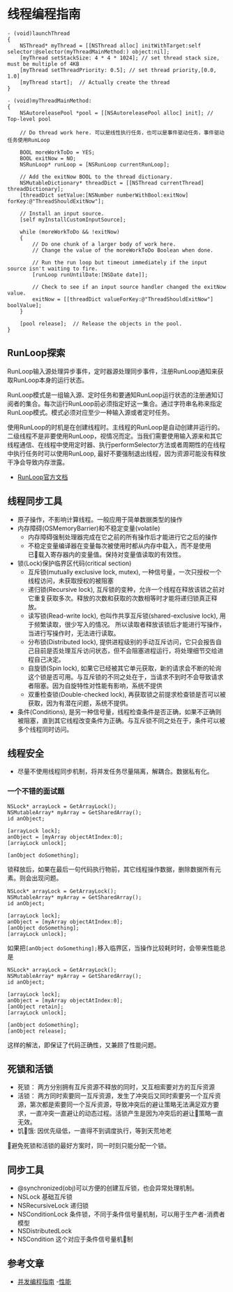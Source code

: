 # 线程编程指南
```
- (void)launchThread 
{
    NSThread* myThread = [[NSThread alloc] initWithTarget:self selector:@selector(myThreadMainMethod:) object:nil];
    [myThread setStackSize: 4 * 4 * 1024]; // set thread stack size, must be multiple of 4KB
    [myThread setThreadPriority: 0.5]; // set thread priority,[0.0, 1.0]
    [myThread start];  // Actually create the thread
}

- (void)myThreadMainMethod: 
{
    NSAutoreleasePool *pool = [[NSAutoreleasePool alloc] init]; // Top-level pool
 
    // Do thread work here. 可以是线性执行任务，也可以是事件驱动任务，事件驱动任务使用RunLoop
    
    BOOL moreWorkToDo = YES;
    BOOL exitNow = NO;
    NSRunLoop* runLoop = [NSRunLoop currentRunLoop];
 
    // Add the exitNow BOOL to the thread dictionary.
    NSMutableDictionary* threadDict = [[NSThread currentThread] threadDictionary];
    [threadDict setValue:[NSNumber numberWithBool:exitNow] forKey:@"ThreadShouldExitNow"];
 
    // Install an input source.
    [self myInstallCustomInputSource];
 
    while (moreWorkToDo && !exitNow)
    {
        // Do one chunk of a larger body of work here.
        // Change the value of the moreWorkToDo Boolean when done.
 
        // Run the run loop but timeout immediately if the input source isn't waiting to fire.
        [runLoop runUntilDate:[NSDate date]];
 
        // Check to see if an input source handler changed the exitNow value.
        exitNow = [[threadDict valueForKey:@"ThreadShouldExitNow"] boolValue];
    }

    [pool release];  // Release the objects in the pool.
}
```

## RunLoop探索

RunLoop输入源处理异步事件，定时器源处理同步事件，注册RunLoop通知来获取RunLoop本身的运行状态。

RunLoop模式是一组输入源、定时任务和要通知RunLoop运行状态的注册通知订阅者的集合。每次运行RunLoop前必须指定好这一集合。通过字符串名称来指定RunLoop模式。模式必须对应至少一种输入源或者定时任务。

使用RunLoop的时机是在创建线程时。主线程的RunLoop是自动创建并运行的。二级线程不是非要使用RunLoop，视情况而定。当我们需要使用输入源来和其它线程通信、在线程中使用定时器、执行performSelector方法或者周期性的在线程中执行任务时可以使用RunLoop, 最好不要强制退出线程，因为资源可能没有释放干净会导致内存泄露。

- [RunLoop官方文档](https://developer.apple.com/library/archive/documentation/Cocoa/Conceptual/Multithreading/RunLoopManagement/RunLoopManagement.html#//apple_ref/doc/uid/10000057i-CH16-SW1)


## 线程同步工具

- 原子操作，不影响计算线程。一般应用于简单数据类型的操作
- 内存障碍(OSMemoryBarrier)和不稳定变量(volatile)
    - 内存障碍强制处理器完成在它之前的所有操作后才能进行它之后的操作
    - 不稳定变量编译器在变量每次被使用时都从内存中载入，而不是使用已载入寄存器内的变量值。保持对变量值读取的有效性。
- 锁(Lock)保护临界区代码(critical section)
    - 互斥锁(mutually exclusive lock, mutex), 一种信号量，一次只授权一个线程访问，未获取授权的被阻塞
    - 递归锁(Recursive lock), 互斥锁的变种，允许一个线程在释放该锁之前对它重复获取多次。释放的次数和获取的次数相等时才能将递归锁真正释放。
    - 读写锁(Read-write lock), 也叫作共享互斥锁(shared-exclusive lock), 用于频繁读取，很少写入的情况。
    所以读取者释放该锁后才能进行写操作，当进行写操作时，无法进行读取。
    - 分布锁(Distributed lock), 提供进程级别的手动互斥访问，它只会报告自己目前是否处理互斥访问状态，但不会阻塞进程运行，将处理细节交给进程自己决定。
    - 自旋锁(Spin lock), 如果它已经被其它单元获取，新的请求会不断的轮询这个锁是否可用。与互斥锁的不同之处在于，当请求不到时不会导致请求者阻塞。因为自旋特性对性能有影响，系统不提供
    - 双重检查锁(Double-checked lock), 再获取锁之前提求检查锁是否可以被获取，因为有潜在问题，系统不提供。
- 条件(Conditions), 是另一种信号量，线程检查条件是否正确，如果不正确则被阻塞，直到其它线程改变条件为正确。与互斥锁不同之处在于，条件可以被多个线程同时访问。

## 线程安全

- 尽量不使用线程同步机制，将并发任务尽量隔离，解耦合。数据私有化。

### 一个不错的面试题

```
NSLock* arrayLock = GetArrayLock();
NSMutableArray* myArray = GetSharedArray();
id anObject;
 
[arrayLock lock];
anObject = [myArray objectAtIndex:0];
[arrayLock unlock];
 
[anObject doSomething];
```
锁释放后，如果在最后一句代码执行物前，其它线程操作数据，删除数据所有元素。则会出现问题。

```
NSLock* arrayLock = GetArrayLock();
NSMutableArray* myArray = GetSharedArray();
id anObject;

[arrayLock lock];
anObject = [myArray objectAtIndex:0];
[anObject doSomething];
[arrayLock unlock];
```

如果把`[anObject doSomething];`移入临界区，当操作比较耗时时，会带来性能总是

```
NSLock* arrayLock = GetArrayLock();
NSMutableArray* myArray = GetSharedArray();
id anObject;
 
[arrayLock lock];
anObject = [myArray objectAtIndex:0];
[anObject retain];
[arrayLock unlock];
 
[anObject doSomething];
[anObject release];
```

这样的解法，即保证了代码正确性，又兼顾了性能问题。

## 死锁和活锁

- 死锁： 两方分别拥有互斥资源不释放的同时，又互相索要对方的互斥资源
- 活锁： 两方同时索要同一互斥资源，发生了冲突后又同时索要另一个互斥资源，第次都是索要同一个互斥资源，导致冲突后的避让策略无法满足双方要求，一直冲突一直避让的动态过程。活锁产生是因为冲突后的避让策略一直无效。
- 饥饿: 因优先级低，一直得不到调度执行，等到天荒地老

避免死锁和活锁的最好方案时，同一时刻只能分配一个锁。


## 同步工具

- @synchronized(obj)可以方便的创建互斥锁，也会异常处理机制。
- NSLock 基础互斥锁
- NSRecursiveLock 递归锁
- NSConditionLock 条件锁，不同于条件信号量机制，可以用于生产者-消费者模型
- NSDistributedLock
- NSCondition 这个对应于条件信号量机制

## 参考文章

- [并发编程指南](https://developer.apple.com/library/archive/documentation/General/Conceptual/ConcurrencyProgrammingGuide/Introduction/Introduction.html#//apple_ref/doc/uid/TP40008091)
-[性能](https://developer.apple.com/library/archive/documentation/Performance/Conceptual/PerformanceOverview/Introduction/Introduction.html#//apple_ref/doc/uid/TP40001410)